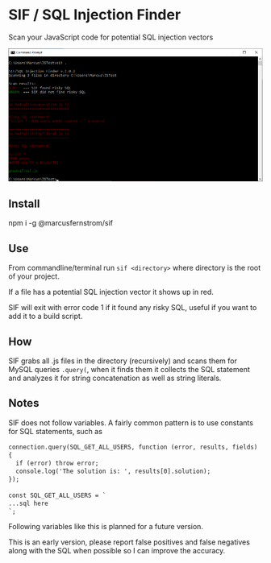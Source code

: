 # SIF / SQL Injection Finder

Scan your JavaScript code for potential SQL injection vectors

<img src="sif.png" />

## Install
npm i -g @marcusfernstrom/sif

## Use
From commandline/terminal run `sif <directory>` where directory is the root of your project.

If a file has a potential SQL injection vector it shows up in red.

SIF will exit with error code 1 if it found any risky SQL, useful if you want to add it to a build script.

## How
SIF grabs all .js files in the directory (recursively) and scans them for MySQL queries `.query(`, when it finds them it collects the SQL statement and analyzes it for string concatenation as well as string literals.

## Notes
SIF does not follow variables. A fairly common pattern is to use constants for SQL statements, such as

```
connection.query(SQL_GET_ALL_USERS, function (error, results, fields) {
  if (error) throw error;
  console.log('The solution is: ', results[0].solution);
});

const SQL_GET_ALL_USERS = `
...sql here
`;
```

Following variables like this is planned for a future version.

This is an early version, please report false positives and false negatives along with the SQL when possible so I can improve the accuracy.